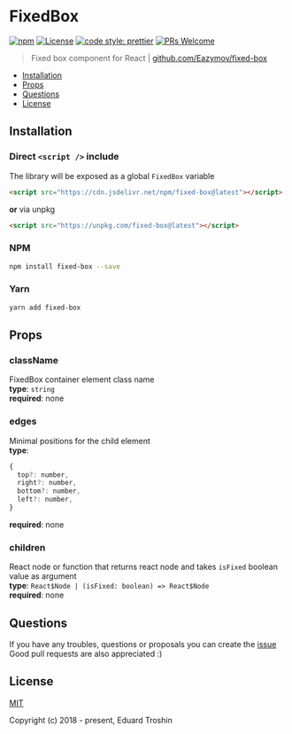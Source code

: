 # FixedBox

[![npm](https://img.shields.io/npm/v/fixed-box.svg)](https://www.npmjs.com/package/fixed-box)
[![License](https://img.shields.io/npm/l/fixed-box.svg)](https://www.npmjs.com/package/fixed-box)
[![code style: prettier](https://img.shields.io/badge/code_style-prettier-ff69b4.svg)](https://github.com/prettier/prettier)
[![PRs Welcome](https://img.shields.io/badge/PRs-welcome-brightgreen.svg)](https://github.com/Eazymov/fixed-box/pulls)

> Fixed box component for React | [github.com/Eazymov/fixed-box](https://github.com/Eazymov/fixed-box#readme)

- [Installation](#installation)
- [Props](#props)
- [Questions](#questions)
- [License](#license)

## Installation

### Direct `<script />` include

The library will be exposed as a global `FixedBox` variable

```html
<script src="https://cdn.jsdelivr.net/npm/fixed-box@latest"></script>
```

**or** via unpkg

```html
<script src="https://unpkg.com/fixed-box@latest"></script>
```

### NPM

```bash
npm install fixed-box --save
```

### Yarn

```bash
yarn add fixed-box
```

## Props

### className

FixedBox container element class name\
**type**: `string` \
**required**: none

### edges

Minimal positions for the child element\
**type**:
```javascript
{
  top?: number,
  right?: number,
  bottom?: number,
  left?: number,
}
```
**required**: none

### children

React node or function that returns react node and takes `isFixed` boolean value as argument\
**type**: `React$Node | (isFixed: boolean) => React$Node` \
**required**: none

## Questions

If you have any troubles, questions or proposals you can create the [issue](https://github.com/Eazymov/fixed-box/issues)  
Good pull requests are also appreciated :)

## License

[MIT](http://opensource.org/licenses/MIT)

Copyright (c) 2018 - present, Eduard Troshin
